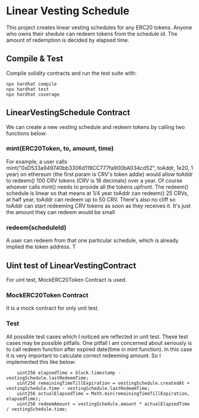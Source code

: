 # Linear Vesting Schedule

This project creates linear vesting schedules for any ERC20 tokens. Anyone who owns their shedule can redeem tokens from the schedule id. The amount of redemption is decided by elapsed time.

## Compile & Test

Compile solidity contracts and run the test suite with:

```shell
npx hardhat compile
npx hardhat test
npx hardhat coverage
```

## LinearVestingSchedule Contract
We can create a new vesting schedule and redeem tokens by calling two functions below:
### mint(ERC20Token, to, amount, time)
For example, a user calls mint("0xD533a949740bb3306d119CC777fa900bA034cd52", toAddr, 1e20, 1
year) on ethereum (the first param is CRV's token addie) would allow toAddr to redeem() 100 CRV tokens
(CRV is 18 decimals) over a year. Of course whoever calls mint() needs to provide all the tokens upfront.
The redeem() schedule is linear so that means at 1/4 year toAddr can redeem() 25 CRVs, at half year,
toAddr can redeem up to 50 CRV. There's also no cliff so toAddr can start redeeming CRV tokens as
soon as they receives it. It's just the amount they can redeem would be small

### redeem(scheduleId)
A user can redeem from that one particular schedule, which is already implied the token address. T

## Uint test of LinearVestingContract
For uint test, MockERC20Token Contract is used.
### MockERC20Token Contract
It is a mock contract for only unit test.
### Test
All possible test cases which I noticed are reflected in unit test. These test cases may be possible pitfalls. One pitfall I am concerned about seriously is to call redeem function after expired date(time in mint function). In this case it is very important to calculate correct redeeming amount. So I implemented this like below:
        
        uint256 elapsedTime = block.timestamp - vestingSchedule.lastRedeemTime;
        uint256 remainingTimeTillExpiration = vestingSchedule.createdAt + vestingSchedule.time - vestingSchedule.lastRedeemTime; 
        uint256 actualElapsedTime = Math.min(remainingTimeTillExpiration, elapsedTime);
        uint256 redeemAmount = vestingSchedule.amount * actualElapsedTime / vestingSchedule.time;


